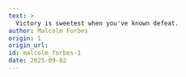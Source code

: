 ```yaml
---
text: >
  Victory is sweetest when you've known defeat.
author: Malcolm Forbes
origin: 1
origin_url:
id: malcolm_forbes-1
date: 2025-09-02 
---
```

